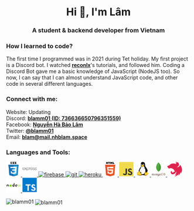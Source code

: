 <h1 align="center">Hi 👋, I'm Lâm</h1>
<h3 align="center">A student & backend developer from Vietnam</h3>

<h3 align="left">How I learned to code?</h3>
The first time I programmed was in 2021 during Tet holiday. My first project is a Discord bot. I watched <a href="https://github.com/limxuan"><strong>reconlx</strong></a>'s tutorials, and followed him. Coding a Discord Bot gave me a basic knowledge of JavaScript (NodeJS too). So now, I can say that I can almost understand JavaScript code, and other code in several different languages.

<h3 align="left">Connect with me:</h3>
Website: Updating<br />
Discord: <a href="https://discord.com/users/736636650796351559"><strong>blamm01 (ID: 736636650796351559)</strong></a><br />
Facebook: <a href="https://www.facebook.com/blamm01"><strong>Nguyễn Hà Bảo Lâm</strong></a><br />
Twitter: <a href="https://twitter.com/blamm01"><strong>@blamm01</strong></a><br />
Email: <a href="mailto:blam@mail.nhblam.space"><strong>blam@mail.nhblam.space</strong></a><br />

<h3 align="left">Languages and Tools:</h3>
<p align="left"> <a href="https://www.w3schools.com/css/" target="_blank" rel="noreferrer"> <img src="https://raw.githubusercontent.com/devicons/devicon/master/icons/css3/css3-original-wordmark.svg" alt="css3" width="40" height="40"/> </a> <a href="https://expressjs.com" target="_blank" rel="noreferrer"> <img src="https://raw.githubusercontent.com/devicons/devicon/master/icons/express/express-original-wordmark.svg" alt="express" width="40" height="40"/> </a> <a href="https://firebase.google.com/" target="_blank" rel="noreferrer"> <img src="https://www.vectorlogo.zone/logos/firebase/firebase-icon.svg" alt="firebase" width="40" height="40"/> </a> <a href="https://git-scm.com/" target="_blank" rel="noreferrer"> <img src="https://www.vectorlogo.zone/logos/git-scm/git-scm-icon.svg" alt="git" width="40" height="40"/> </a> <a href="https://heroku.com" target="_blank" rel="noreferrer"> <img src="https://www.vectorlogo.zone/logos/heroku/heroku-icon.svg" alt="heroku" width="40" height="40"/> </a> <a href="https://www.w3.org/html/" target="_blank" rel="noreferrer"> <img src="https://raw.githubusercontent.com/devicons/devicon/master/icons/html5/html5-original-wordmark.svg" alt="html5" width="40" height="40"/> </a> <a href="https://developer.mozilla.org/en-US/docs/Web/JavaScript" target="_blank" rel="noreferrer"> <img src="https://raw.githubusercontent.com/devicons/devicon/master/icons/javascript/javascript-original.svg" alt="javascript" width="40" height="40"/> </a> <a href="https://www.linux.org/" target="_blank" rel="noreferrer"> <img src="https://raw.githubusercontent.com/devicons/devicon/master/icons/linux/linux-original.svg" alt="linux" width="40" height="40"/> </a> <a href="https://www.mongodb.com/" target="_blank" rel="noreferrer"> <img src="https://raw.githubusercontent.com/devicons/devicon/master/icons/mongodb/mongodb-original-wordmark.svg" alt="mongodb" width="40" height="40"/> </a> <a href="https://nestjs.com/" target="_blank" rel="noreferrer"> <img src="https://raw.githubusercontent.com/devicons/devicon/master/icons/nestjs/nestjs-plain.svg" alt="nestjs" width="40" height="40"/> </a> <a href="https://nodejs.org" target="_blank" rel="noreferrer"> <img src="https://raw.githubusercontent.com/devicons/devicon/master/icons/nodejs/nodejs-original-wordmark.svg" alt="nodejs" width="40" height="40"/> </a> <a href="https://www.typescriptlang.org/" target="_blank" rel="noreferrer"> <img src="https://raw.githubusercontent.com/devicons/devicon/master/icons/typescript/typescript-original.svg" alt="typescript" width="40" height="40"/> </a> </p>

<p><img align="left" src="https://github-readme-stats.vercel.app/api/top-langs?username=blamm01&show_icons=true&locale=en&layout=compact" alt="blamm01" /></p>

<p>&nbsp;<img align="center" src="https://github-readme-stats.vercel.app/api?username=blamm01&show_icons=true&locale=en" alt="blamm01" /></p>
